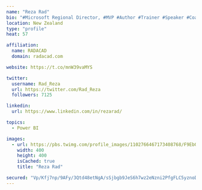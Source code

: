 ```yaml
---
name: "Reza Rad"
bio: "#Microsoft Regional Director, #MVP #Author #Trainer #Speaker #Coach #Consultant #PowerBI "
location: New Zealand
type: "profile"
heat: 57

affiliation:
  name: RADACAD
  domain: radacad.com

website: https://t.co/mnW39vaMYS

twitter:
  username: Rad_Reza
  url: https://twitter.com/Rad_Reza
  followers: 7125

linkedin:
  url: https://www.linkedin.com/in/rezarad/

topics:
  - Power BI

images:
  - url: https://pbs.twimg.com/profile_images/1102766467173408768/F9EbQENa_400x400.png
    width: 400
    height: 400
    isCached: true
    title: "Reza Rad"

secured: "Vp/Kfj7np/9AFy/3Qtd48etNgA/sSjbgb9JeS6h7wz2eNzni2PfgFLC5yznoDA/3q9QbmEoef4mSdfz34p8vfdtnY/+VoIODpwIUOon/x0rvIB0GasoP6I5ItZOBxFjIn/nNPeISbQmyE2/+GzlFVRvDXxeZyJz0+hLZT5hMCDd+k/i5v0jnLLUqJwP4WfqSt4ULjtc0rRwSwZkCXJK1edLo4CsqFhqFf6WhMtDqdi3vDk9UffhjHtxsJ8BQynjV+uWhcBxuWRepbY7H5VP+ORK7LkOBmjw0YNKvdzw1+QJjo5M2/yONc+P74OihTAPP7p6qZ7x2s7ojUuWPH0zuAofteCy2EczRcVHvxbgWDED7TnfuFKW8SWH7+hDaABu8gYPC+Xvbf9sYnseXpTKClfQfx253uZkTdiN0+cv+Qms=;OCEIDlKSRlHCoIGNHFUmLQ=="
---
```


